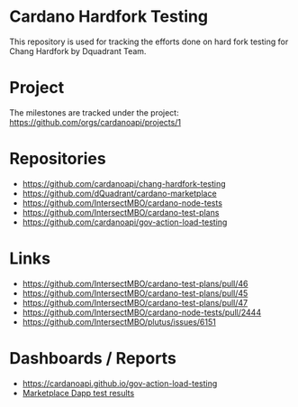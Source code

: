 # Cardano Hardfork Testing
This repository is used for tracking the efforts done on hard fork testing for Chang Hardfork by Dquadrant Team.

# Project
The milestones are tracked under the project: https://github.com/orgs/cardanoapi/projects/1

# Repositories
- https://github.com/cardanoapi/chang-hardfork-testing
- https://github.com/dQuadrant/cardano-marketplace
- https://github.com/IntersectMBO/cardano-node-tests
- https://github.com/IntersectMBO/cardano-test-plans
- https://github.com/cardanoapi/gov-action-load-testing

# Links
- https://github.com/IntersectMBO/cardano-test-plans/pull/46
- https://github.com/IntersectMBO/cardano-test-plans/pull/45
- https://github.com/IntersectMBO/cardano-test-plans/pull/47
- https://github.com/IntersectMBO/cardano-node-tests/pull/2444
- https://github.com/IntersectMBO/plutus/issues/6151

# Dashboards / Reports
- https://cardanoapi.github.io/gov-action-load-testing
- [Marketplace Dapp test results](https://github.com/dQuadrant/cardano-marketplace/blob/main/reports/test-sanchonet-cardano-api-8.46/2024-06-26_07-39-33-transaction-report.md)
